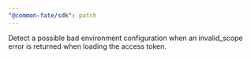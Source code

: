```yaml
---
"@common-fate/sdk": patch
---
```


Detect a possible bad environment configuration when an invalid_scope error is returned when loading the access token.
